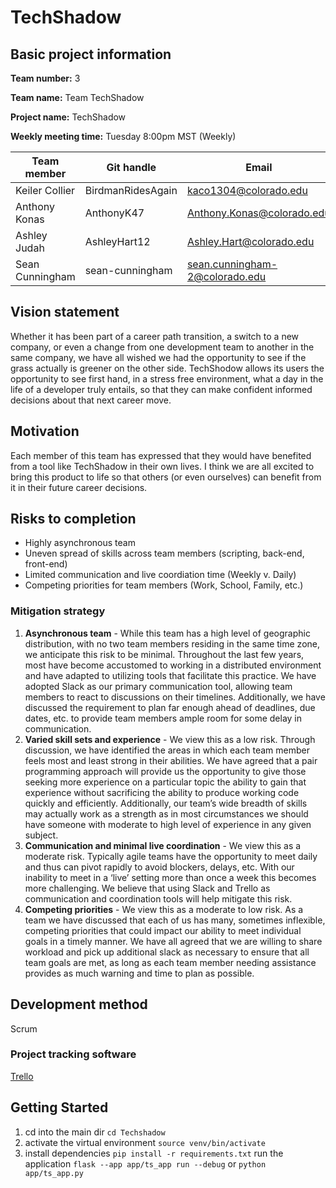 # TechShadow

## Basic project information
**Team number:**
3

**Team name:**
Team TechShadow

**Project name:**
TechShadow

**Weekly meeting time:** Tuesday 8:00pm MST (Weekly)

|   Team member   |   Git handle  |   Email   |
|   --------    | ------- | --- |
|   Keiler Collier  |   BirdmanRidesAgain	|   kaco1304@colorado.edu   |
|   Anthony Konas   |   AnthonyK47	|   Anthony.Konas@colorado.edu  |
|   Ashley Judah    |   AshleyHart12	|   Ashley.Hart@colorado.edu  |
|   Sean Cunningham |   sean-cunningham |   sean.cunningham-2@colorado.edu  |

## Vision statement
Whether it has been part of a career path transition, a switch to a new company, or even a change from one development team to another in the same company, we have all wished we had the opportunity to see if the grass actually is greener on the other side. TechShodow allows its users the opportunity to see first hand, in a stress free environment, what a day in the life of a developer truly entails, so that they can make confident informed decisions about that next career move.

## Motivation
Each member of this team has expressed that they would have benefited from a tool like TechShadow in their own lives. I think we are all excited to bring this product to life so that others (or even ourselves) can benefit from it in their future career decisions.

## Risks to completion

- Highly asynchronous team
- Uneven spread of skills across team members (scripting, back-end, front-end)
- Limited communication and live coordiation time (Weekly v. Daily)
- Competing priorities for team members (Work, School, Family, etc.)

### Mitigation strategy
1.  **Asynchronous team** - While this team has a high level of geographic distribution, with no two team members residing in the same time zone, we anticipate this risk to be minimal. Throughout the last few years, most have become accustomed to working in a distributed environment and have adapted to utilizing tools that facilitate this practice. We have adopted Slack as our primary communication tool, allowing team members to react to discussions on their timelines. Additionally, we have discussed the requirement to plan far enough ahead of deadlines, due dates, etc. to provide team members ample room for some delay in communication.
2.  **Varied skill sets and experience** - We view this as a low risk. Through discussion, we have identified the areas in which each team member feels most and least strong in their abilities. We have agreed that a pair programming approach will provide us the opportunity to give those seeking more experience on a particular topic the ability to gain that experience without sacrificing the ability to produce working code quickly and efficiently. Additionally, our team’s wide breadth of skills may actually work as a strength as in most circumstances we should have someone with moderate to high level of experience in any given subject.
3.  **Communication and minimal live coordination** - We view this as a moderate risk. Typically agile teams have the opportunity to meet daily and thus can pivot rapidly to avoid blockers, delays, etc. With our inability to meet in a ‘live’ setting more than once a week this becomes more challenging. We believe that using Slack and Trello as communication and coordination tools will help mitigate this risk. 
4.  **Competing priorities** - We view this as a moderate to low risk. As a team we have discussed that each of us has many, sometimes inflexible, competing priorities that could impact our ability to meet individual goals in a timely manner. We have all agreed that we are willing to share workload and pick up additional slack as necessary to ensure that all team goals are met, as long as each team member needing assistance provides as much warning and time to plan as possible.

## Development method
Scrum

### Project tracking software
[Trello](https://trello.com/b/UC5UqRxS/techshadow)

## Getting Started
1. cd into the main dir `cd Techshadow`
2. activate the virtual environment `source venv/bin/activate`
3. install dependencies `pip install -r requirements.txt`
run the application `flask --app app/ts_app run --debug` or `python app/ts_app.py`
